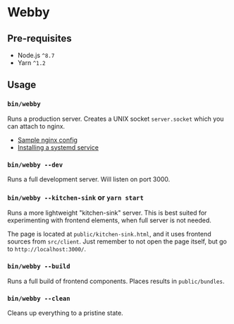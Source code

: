 # Webby

## Pre-requisites

* Node.js `^8.7`
* Yarn `^1.2`

## Usage

### `bin/webby`

Runs a production server. Creates a UNIX socket `server.socket` which you can
attach to nginx.

- [Sample nginx config](config/nginx)
- [Installing a systemd service](config/systemd/README.md)

### `bin/webby --dev`

Runs a full development server. Will listen on port 3000.

### `bin/webby --kitchen-sink` or `yarn start`

Runs a more lightweight "kitchen-sink" server. This is best suited for
experimenting with frontend elements, when full server is not needed.

The page is located at `public/kitchen-sink.html`, and it uses frontend sources
from `src/client`. Just remember to not open the page itself, but go to
`http://localhost:3000/`.

### `bin/webby --build`

Runs a full build of frontend components. Places results in `public/bundles`.

### `bin/webby --clean`

Cleans up everything to a pristine state.
